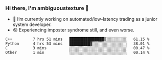 ### Hi there, I'm ambiguoustexture 👋

<!--
**ambiguoustexture/ambiguoustexture** is a ✨ _special_ ✨ repository because its `README.md` (this file) appears on your GitHub profile.

Here are some ideas to get you started:
-->
- 🔭 I’m currently working on automated/low-latency trading as a junior system developer.
- :worried: Experiencing imposter syndrome still, and even worse.

<!--START_SECTION:waka-->

```text
C++         7 hrs 51 mins   ███████████████▒░░░░░░░░░   61.15 %
Python      4 hrs 53 mins   █████████▓░░░░░░░░░░░░░░░   38.01 %
C           3 mins          ░░░░░░░░░░░░░░░░░░░░░░░░░   00.47 %
Other       1 min           ░░░░░░░░░░░░░░░░░░░░░░░░░   00.14 %
```

<!--END_SECTION:waka-->
